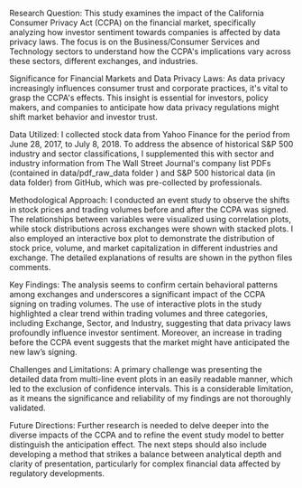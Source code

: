 Research Question:
This study examines the impact of the California Consumer Privacy Act (CCPA) on the financial market, specifically analyzing how investor sentiment towards companies is affected by data privacy laws. The focus is on the Business/Consumer Services and Technology sectors to understand how the CCPA's implications vary across these sectors, different exchanges, and industries.

Significance for Financial Markets and Data Privacy Laws:
As data privacy increasingly influences consumer trust and corporate practices, it's vital to grasp the CCPA's effects. This insight is essential for investors, policy makers, and companies to anticipate how data privacy regulations might shift market behavior and investor trust.

Data Utilized:
I collected stock data from Yahoo Finance for the period from June 28, 2017, to July 8, 2018. To address the absence of historical S&P 500 industry and sector classifications, I supplemented this with sector and industry information from The Wall Street Journal's company list PDFs (contained in data/pdf_raw_data folder ) and S&P 500 historical data (in data folder) from GitHub, which was pre-collected by professionals.

Methodological Approach:
I conducted an event study to observe the shifts in stock prices and trading volumes before and after the CCPA was signed. The relationships between variables were visualized using correlation plots, while stock distributions across exchanges were shown with stacked plots. I also employed an interactive box plot to demonstrate the distribution of stock price, volume, and market capitalization in different industries and exchange. The detailed explanations of results are shown in the python files comments.

Key Findings:
The analysis seems to confirm certain behavioral patterns among exchanges and underscores a significant impact of the CCPA signing on trading volumes. The use of interactive plots in the study highlighted a clear trend within trading volumes and three categories, including Exchange, Sector, and Industry, suggesting that data privacy laws profoundly influence investor sentiment. Moreover, an increase in trading before the CCPA event suggests that the market might have anticipated the new law’s signing.

Challenges and Limitations:
A primary challenge was presenting the detailed data from multi-line event plots in an easily readable manner, which led to the exclusion of confidence intervals. This is a considerable limitation, as it means the significance and reliability of my findings are not thoroughly validated.

Future Directions:
Further research is needed to delve deeper into the diverse impacts of the CCPA and to refine the event study model to better distinguish the anticipation effect. The next steps should also include developing a method that strikes a balance between analytical depth and clarity of presentation, particularly for complex financial data affected by regulatory developments.
